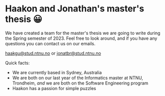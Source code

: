 # Haakon and Jonathan's master's thesis 😀
We have created a team for the master's thesis we are going to write during the Spring semester of 2023. 
Feel free to look around, and if you have any questions you can contact us on our emails.

haakgu@stud.ntnu.no or
jonatbr@stud.ntnu.no

Quick facts:
* We are currently based in Sydney, Australia
* We are both on our last year of the Informatics master at NTNU, Trondheim, _and_ we are both on the Software Engineering program
* Haakon has a passion for simple puzzles
